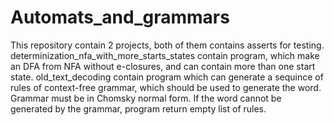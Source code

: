 # Automats_and_grammars
This repository contain 2 projects, both of them contains asserts for testing.
determinization_nfa_with_more_starts_states contain program, which make an DFA from NFA without e-closures, and can contain more than one start state.
old_text_decoding contain program which can generate a sequince of rules of context-free grammar, which should be used to generate the word. Grammar must be in Chomsky normal form. If the word cannot be generated by the grammar, program return empty list of rules.
